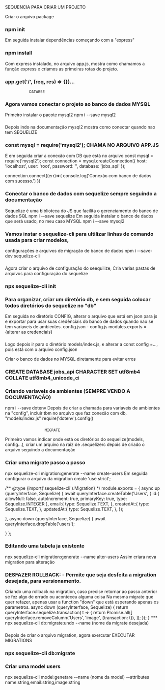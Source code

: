 SEQUENCIA PARA CRIAR UM PROJETO

Criar o arquivo package
### npm init

Em seguida instalar dependências começando com a "express"
### npm install

Com express instalado, no arquivo app.js, mostra como chamamos a função express e criamos as primeiras rotas do projeto.
### app.get('/', (req, res) => {})...

               DATABSE
### Agora vamos conectar o projeto ao banco de dados MYSQL
Primeiro instalar o pacote mysql2
npm i --save mysql2
###

Depois indo na documentação mysql2 mostra como conectar quando nao tem SEQUELIZE
### const mysql = require('mysql2'); CHAMA NO ARQUIVO APP.JS
E em seguida criar a conexão com DB que está no arquivo
const mysql = require('mysql2');
const connection = mysql.createConnection({
   host: 'localhost',
   user: 'root',
   password: '',
   database: 'jobs_api'
});

connection.connect((err)=>{
   console.log('Conexão com banco de dados com sucesso.')
})


### Conectar o banco de dados com sequelize sempre seguindo a documentação
Sequelize é uma biblioteca do JS que facilita o gerenciamento do banco de dados SQL
npm i --save sequelize
Em seguida instalar o banco de dados que será usado, no meu caso MYSQL
npm i --save mysql2
###

### Vamos instar o sequelize-cli para ultilizar linhas de comando usada para criar modelos,
configurações e arquivos de migração de banco de dados
npm i --save-dev sequelize-cli
###

Agora criar o arquivo de configuração do seequilize, Cria varias pastas de arquivos para configuração do sequelize
### npx sequelize-cli init

### Para organizar, criar um diretório db, e sem seguida colocar todos diretórios do sequelize no "db"
Em seguida no diretório CONFIG, alterar o arquivo que está em json para js
e exportar para usar suas credênciais do banco de dados quando nao se tem variaveis de ambientes.
config.json - config.js
modules.exports = {alterar as credenciais}
###

Logo depois ir para o diretório models/index.js, e alterar a const config =..., pois está com o arquivo config.json

Criar o banco de dados no MYSQL diretamente para evitar erros
### CREATE DATABASE jobs_api CHARACTER SET utf8mb4 COLLATE utf8mb4_unicode_ci

### Criando variaveis de ambientes (SEMPRE VENDO A DOCUMENTAÇÃO)
npm i --save dotenv
Depois de criar a chamada para variaveis de ambientes na "config", incluir tbm no arquivo que faz conexão com db, "models/index.js"
require('dotenv').config()
###

                      MIGRATE
Primeiro vamos indicar onde está os diretórios do sequelize(models, config...), criar um arquivo na raiz de .sequelizerc
depois de criado o arquivo seguindo a documentação

### Criar uma migrate passo a passo
npx sequelize-cli migration:generate --name create-users
Em seguida configurar o arquivo da migration create
'use strict';

/** @type {import('sequelize-cli').Migration} */
module.exports = {
  async up (queryInterface, Sequelize) {
    await queryInterface.createTable('Users', {
      id:{
        allowNull: false,
        autoIncrement: true,
        primaryKey: true,
        type: Sequelize.INTEGER
      },
      email:{
        type: Sequelize.TEXT,
      },
      createdAt:{
        type: Sequelize.TEXT,
      },
      updatedAt:{
        type: Sequelize.TEXT,
      },
    });

  },
  async down (queryInterface, Sequelize) {
    await queryInterface.dropTable('users');

  }
};
###

### Editando uma tabela ja existente
 npx sequelize-cli migration:generate --name alter-users
Assim criara nova migration para alteração
###

### DESFAZER ROLLBACK: - Permite que seja desfeita a migration desejada, para versionamento. 
Criando uma rollback na migration, caso precise retornar ao passo anterior se fez algo de errado ou aconteceu alguma coisa
Na mesma migrate que quer refazer, apenas usar a function "down" que está esperando apenas os parametros.
async down (queryInterface, Sequelize) {
  return queryInterface.sequelize.transaction( t => {
    return Promise.all([
      queryInterface.removeColumn('Users', 'image', {transaction: t}), 
    ]);
  });
}
***  npx sequelize-cli db:migrate:undo --name (nome da migrate desejada)
###



Depois de criar o arquivo migration, agora exercutar
EXECUTAR MIGRATIONS
### npx sequelize-cli db:migrate

### Criar uma model users
npx sequelize-cli model:genetare --name (nome da model) --attributes name:string,email:string,image:string



